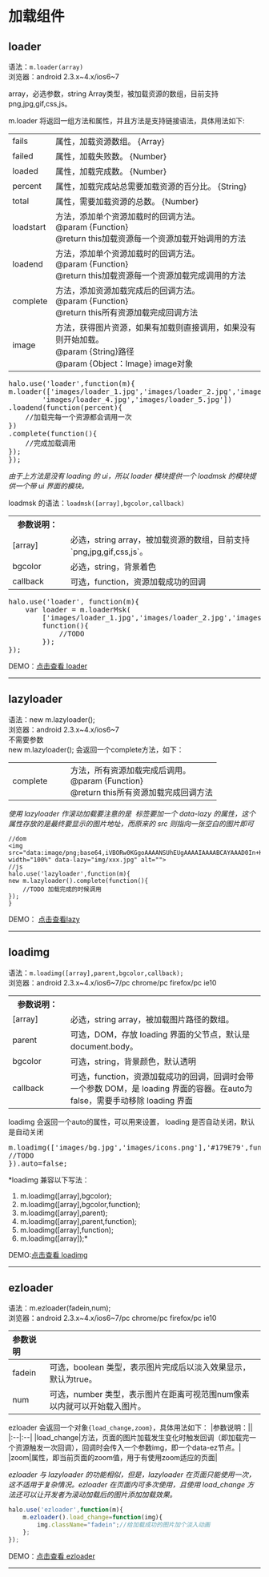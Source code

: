 # 加载组件 #

## loader ##

语法：`m.loader(array)`  
浏览器：android 2.3.x~4.x/ios6~7

array，必选参数，string Array类型，被加载资源的数组，目前支持 png,jpg,gif,css,js。

m.loader 将返回一组方法和属性，并且方法是支持链接语法，具体用法如下:

<table style="border-collapse:collapse;" width="100%">
    <tr>
        <td>fails</td>
        <td>属性，加载资源数组。 {Array}</td>
    </tr>
    <tr>
        <td>failed</td>
        <td>属性，加载失败数。 {Number}</td>
    </tr>
    <tr>
        <td>loaded</td>
        <td>属性，加载完成数。 {Number}</td>
    </tr>
    <tr>
        <td>percent</td>
        <td>属性，加载完成站总需要加载资源的百分比。 {String}</td>
    </tr>
    <tr>
        <td>total</td>
        <td>属性，需要加载资源的总数。 {Number}</td>
    </tr>
    <tr>
        <td>loadstart</td>
        <td>
            方法，添加单个资源加载时的回调方法。<br />
            @param {Function}<br />
            @return this加载资源每一个资源加载开始调用的方法
        </td>
    </tr>
    <tr>
        <td>loadend</td>
        <td>
            方法，添加单个资源加载时的回调方法。<br />
            @param {Function}<br />
            @return this加载资源每一个资源加载完成调用的方法
        </td>
    </tr>
    <tr>
        <td>complete</td>
        <td>
            方法，添加资源加载完成后的回调方法。<br />
            @param {Function}<br />
            @return this所有资源加载完成回调方法
        </td>
    </tr>
    <tr>
        <td>image</td>
        <td>
            方法，获得图片资源，如果有加载则直接调用，如果没有则开始加载。<br />
            @param {String}路径 <br />
            @param {Object：Image} image对象
        </td>
    </tr>
</table> 

<pre>
halo.use('loader',function(m){
m.loader(['images/loader_1.jpg','images/loader_2.jpg','images/loader_3.jpg',
        'images/loader_4.jpg','images/loader_5.jpg'])
.loadend(function(percent){
    //加载完每一个资源都会调用一次
})
.complete(function(){
    //完成加载调用        
});
});
</pre>

*由于上方法是没有 loading 的 ui，所以 loader 模块提供一个 loadmsk 的模块提供一个带 ui 界面的模块。*

loadmsk 的语法：`loadmsk([array],bgcolor,callback)`

<table style="border-collapse:collapse;" width="100%">
    <tr>
        <th width="100">参数说明：</th>
        <th></th>
    </tr>
    <tr>
        <td>[array]</td>
        <td>必选，string array，被加载资源的数组，目前支持`png,jpg,gif,css,js`。</td>
    </tr>
    <tr>
        <td>bgcolor</td>
        <td>必选，string，背景着色</td>
    </tr>
    <tr>
        <td>callback</td>
        <td>可选，function，资源加载成功的回调</td>
    </tr>
</table> 

<pre>
halo.use('loader', function(m){
    var loader = m.loaderMsk(
        ['images/loader_1.jpg','images/loader_2.jpg','images/loader_3.jpg'],
        function(){
            //TODO
        });
});
</pre>

DEMO：[点击查看 loader](http://jdc.jd.com/halo/demo/loader.html)

---------------------------------------------------

## lazyloader ##

语法：new m.lazyloader();  
浏览器：android 2.3.x~4.x/ios6~7  
不需要参数  
new m.lazyloader(); 会返回一个complete方法，如下：  

<table style="border-collapse:collapse;" width="100%">
    <tr>
        <td width="100">complete</td>
        <td>
            方法，所有资源加载完成后调用。<br />
            @param {Function}<br />
            @return this所有资源加载完成回调方法
        </td>
    </tr>
</table>

*使用 lazyloader 作滚动加载要注意的是 <img> 标签要加一个 data-lazy 的属性，这个属性存放的是最终要显示的图片地址，而原来的 src 则指向一张空白的图片即可*

```
//dom
<img src="data:image/png;base64,iVBORw0KGgoAAAANSUhEUgAAAAIAAAABCAYAAAD0In+KAAAAC0lEQVQIW2NkgAIAABIAApIj7FMAAAAASUVORK5CYII=" width="100%" data-lazy="img/xxx.jpg" alt="">
//js
halo.use('lazyloader',function(m){
new m.lazyloader().complete(function(){
    //TODO 加载完成的时候调用
});
}
```                


DEMO： [点击查看lazy](http://jdc.jd.com/halo/demo/lazy.html)


----------------------------------------------------

## loadimg ##

语法：`m.loadimg([array],parent,bgcolor,callback);`  
浏览器：android 2.3.x~4.x/ios6~7/pc chrome/pc firefox/pc ie10

<table style="border-collapse:collapse;" width="100%">
    <tr>
        <th width="100">参数说明：</th>
        <th></th>
    </tr>
    <tr>
        <td>[array]</td>
        <td>必选，string array，被加载图片路径的数组。</td>
    </tr>
    <tr>
        <td>parent</td>
        <td>可选，DOM，存放 loading 界面的父节点，默认是document.body。</td>
    </tr>
    <tr>
        <td>bgcolor</td>
        <td>可选，string，背景颜色，默认透明</td>
    </tr>
    <tr>
        <td>callback</td>
        <td>可选，function，资源加载成功的回调，回调时会带一个参数 DOM，是 loading 界面的容器。在auto为false，需要手动移除 loading 界面</td>
    </tr>
</table> 

loadimg 会返回一个auto的属性，可以用来设置， loading 是否自动关闭，默认是自动关闭

<pre>
m.loadimg(['images/bg.jpg','images/icons.png'],'#179E79',function(loading){
//TODO
}).auto=false;
</pre>
*loadimg 兼容以下写法：  
1) m.loadimg([array],bgcolor);  
2) m.loadimg([array],bgcolor,function);  
3) m.loadimg([array],parent);  
4) m.loadimg([array],parent,function);  
5) m.loadimg([array],function);  
6) m.loadimg([array]);*

DEMO:[点击查看 loadimg](http://jdc.jd.com/halo/demo/loadimg.html)

----------------------------------------------------

## ezloader ##

语法：m.ezloader(fadein,num);  
浏览器：android 2.3.x~4.x/ios6~7/pc chrome/pc firefox/pc ie10

|参数说明| |
|:--|:--|
|fadein|可选，boolean 类型，表示图片完成后以淡入效果显示，默认为true。|
|num|可选，number 类型，表示图片在距离可视范围num像素以内就可以开始载入图片。|

ezloader 会返回一个对象`{load_change,zoom}`，具体用法如下：
|参数说明：||
|:--|:--|
|load_change|方法，页面的图片加载发生变化时触发回调（即加载完一个资源触发一次回调），回调时会传入一个参数img，即一个data-ez节点。|
|zoom|属性，即当前页面的zoom值，用于有使用zoom适应的页面|


*ezloader 与 lazyloader 的功能相似，但是，lazyloader 在页面只能使用一次，这不适用于复杂情况。ezloader 在页面内可多次使用，且使用 load_change 方法还可以让开发者为滚动加载后的图片添加加载效果。*

```javascript
halo.use('ezloader',function(m){
    m.ezloader().load_change=function(img){
        img.className="fadein";//给加载成功的图片加个淡入动画
    };
});
```

DEMO：[点击查看 ezloader](http://jdc.jd.com/halo/demo/ezloader.html)

---------------------------------------------------------------------------